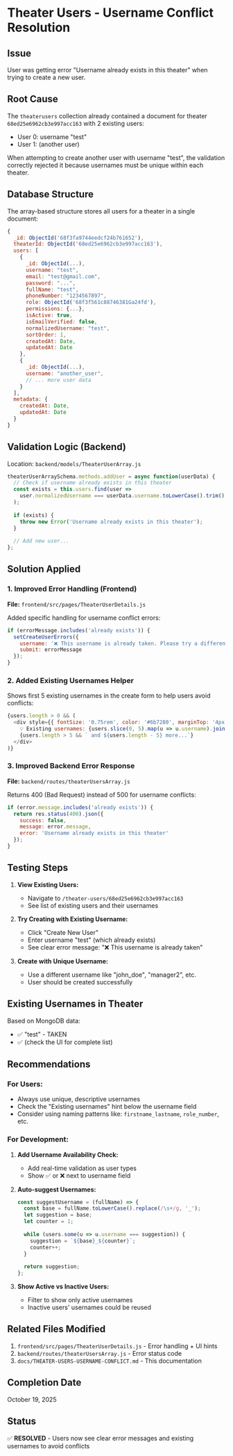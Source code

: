# Theater Users - Username Conflict Resolution

## Issue
User was getting error "Username already exists in this theater" when trying to create a new user.

## Root Cause
The `theaterusers` collection already contained a document for theater `68ed25e6962cb3e997acc163` with 2 existing users:
- User 0: username "test"
- User 1: (another user)

When attempting to create another user with username "test", the validation correctly rejected it because usernames must be unique within each theater.

## Database Structure
The array-based structure stores all users for a theater in a single document:

```javascript
{
  _id: ObjectId('68f3fa9744eedcf24b761652'),
  theaterId: ObjectId('68ed25e6962cb3e997acc163'),
  users: [
    {
      _id: ObjectId(...),
      username: "test",
      email: "test@gmail.com",
      password: "...",
      fullName: "test",
      phoneNumber: "1234567897",
      role: ObjectId('68f3f561c88746381Ga24fd'),
      permissions: {...},
      isActive: true,
      isEmailVerified: false,
      normalizedUsername: "test",
      sortOrder: 1,
      createdAt: Date,
      updatedAt: Date
    },
    {
      _id: ObjectId(...),
      username: "another_user",
      // ... more user data
    }
  ],
  metadata: {
    createdAt: Date,
    updatedAt: Date
  }
}
```

## Validation Logic (Backend)
Location: `backend/models/TheaterUserArray.js`

```javascript
theaterUserArraySchema.methods.addUser = async function(userData) {
  // Check if username already exists in this theater
  const exists = this.users.find(user => 
    user.normalizedUsername === userData.username.toLowerCase().trim() && user.isActive
  );
  
  if (exists) {
    throw new Error('Username already exists in this theater');
  }
  
  // Add new user...
};
```

## Solution Applied

### 1. Improved Error Handling (Frontend)
**File:** `frontend/src/pages/TheaterUserDetails.js`

Added specific handling for username conflict errors:
```javascript
if (errorMessage.includes('already exists')) {
  setCreateUserErrors({ 
    username: '❌ This username is already taken. Please try a different one.',
    submit: errorMessage 
  });
}
```

### 2. Added Existing Usernames Helper
Shows first 5 existing usernames in the create form to help users avoid conflicts:
```javascript
{users.length > 0 && (
  <div style={{ fontSize: '0.75rem', color: '#6b7280', marginTop: '4px' }}>
    💡 Existing usernames: {users.slice(0, 5).map(u => u.username).join(', ')}
    {users.length > 5 && ` and ${users.length - 5} more...`}
  </div>
)}
```

### 3. Improved Backend Error Response
**File:** `backend/routes/theaterUsersArray.js`

Returns 400 (Bad Request) instead of 500 for username conflicts:
```javascript
if (error.message.includes('already exists')) {
  return res.status(400).json({
    success: false,
    message: error.message,
    error: 'Username already exists in this theater'
  });
}
```

## Testing Steps

1. **View Existing Users:**
   - Navigate to `/theater-users/68ed25e6962cb3e997acc163`
   - See list of existing users and their usernames

2. **Try Creating with Existing Username:**
   - Click "Create New User"
   - Enter username "test" (which already exists)
   - See clear error message: "❌ This username is already taken"

3. **Create with Unique Username:**
   - Use a different username like "john_doe", "manager2", etc.
   - User should be created successfully

## Existing Usernames in Theater
Based on MongoDB data:
- ✅ "test" - TAKEN
- ✅ (check the UI for complete list)

## Recommendations

### For Users:
- Always use unique, descriptive usernames
- Check the "Existing usernames" hint below the username field
- Consider using naming patterns like: `firstname_lastname`, `role_number`, etc.

### For Development:
1. **Add Username Availability Check:**
   - Add real-time validation as user types
   - Show ✅ or ❌ next to username field

2. **Auto-suggest Usernames:**
   ```javascript
   const suggestUsername = (fullName) => {
     const base = fullName.toLowerCase().replace(/\s+/g, '_');
     let suggestion = base;
     let counter = 1;
     
     while (users.some(u => u.username === suggestion)) {
       suggestion = `${base}_${counter}`;
       counter++;
     }
     
     return suggestion;
   };
   ```

3. **Show Active vs Inactive Users:**
   - Filter to show only active usernames
   - Inactive users' usernames could be reused

## Related Files Modified
1. `frontend/src/pages/TheaterUserDetails.js` - Error handling + UI hints
2. `backend/routes/theaterUsersArray.js` - Error status code
3. `docs/THEATER-USERS-USERNAME-CONFLICT.md` - This documentation

## Completion Date
October 19, 2025

## Status
✅ **RESOLVED** - Users now see clear error messages and existing usernames to avoid conflicts
